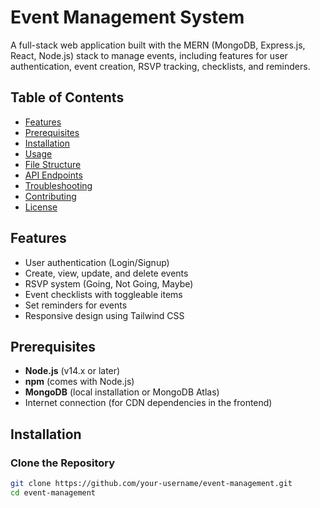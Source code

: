 # Event Management System

A full-stack web application built with the MERN (MongoDB, Express.js, React, Node.js) stack to manage events, including features for user authentication, event creation, RSVP tracking, checklists, and reminders.

## Table of Contents
- [Features](#features)
- [Prerequisites](#prerequisites)
- [Installation](#installation)
- [Usage](#usage)
- [File Structure](#file-structure)
- [API Endpoints](#api-endpoints)
- [Troubleshooting](#troubleshooting)
- [Contributing](#contributing)
- [License](#license)

## Features
- User authentication (Login/Signup)
- Create, view, update, and delete events
- RSVP system (Going, Not Going, Maybe)
- Event checklists with toggleable items
- Set reminders for events
- Responsive design using Tailwind CSS

## Prerequisites
- **Node.js** (v14.x or later)
- **npm** (comes with Node.js)
- **MongoDB** (local installation or MongoDB Atlas)
- Internet connection (for CDN dependencies in the frontend)

## Installation

### Clone the Repository
```bash
git clone https://github.com/your-username/event-management.git
cd event-management
